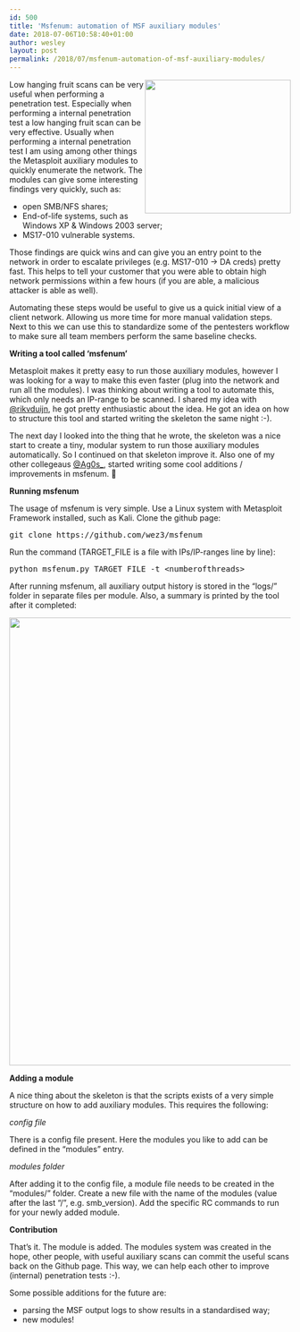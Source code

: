 ```yaml
---
id: 500
title: 'Msfenum: automation of MSF auxiliary modules'
date: 2018-07-06T10:58:40+01:00
author: wesley
layout: post
permalink: /2018/07/msfenum-automation-of-msf-auxiliary-modules/
---
```

[<img style="float: right;" src="https://forsec.nl/wp-content/uploads/2018/07/msfenum.png" alt="" width="261" height="239" />](https://forsec.nl/wp-content/uploads/2018/07/msfenum.png)Low hanging fruit scans can be very useful when performing a penetration test. Especially when performing a internal penetration test a low hanging fruit scan can be very effective. Usually when performing a internal penetration test I am using among other things the Metasploit auxiliary modules to quickly enumerate the network. The modules can give some interesting findings very quickly, such as:

  * open SMB/NFS shares;
  * End-of-life systems, such as Windows XP & Windows 2003 server;
  * MS17-010 vulnerable systems.

Those findings are quick wins and can give you an entry point to the network in order to escalate privileges (e.g. MS17-010 -> DA creds) pretty fast. This helps to tell your customer that you were able to obtain high network permissions within a few hours (if you are able, a malicious attacker is able as well).

<!--more-->

Automating these steps would be useful to give us a quick initial view of a client network. Allowing us more time for more manual validation steps. Next to this we can use this to standardize some of the pentesters workflow to make sure all team members perform the same baseline checks.

**Writing a tool called &#8216;msfenum&#8217;**

Metasploit makes it pretty easy to run those auxiliary modules, however I was looking for a way to make this even faster (plug into the network and run all the modules). I was thinking about writing a tool to automate this, which only needs an IP-range to be scanned. I shared my idea with [@rikvduijn](https://twitter.com/rikvduijn), he got pretty enthusiastic about the idea. He got an idea on how to structure this tool and started writing the skeleton the same night :-).

The next day I looked into the thing that he wrote, the skeleton was a nice start to create a tiny, modular system to run those auxiliary modules automatically. So I continued on that skeleton improve it. Also one of my other collegeaus [@Ag0s_](https://twitter.com/Ag0s_), started writing some cool additions / improvements in msfenum. 🙂

**Running msfenum**

The usage of msfenum is very simple. Use a Linux system with Metasploit Framework installed, such as Kali. Clone the github page:

<pre class="brush: plain; title: ; notranslate" title="">git clone https://github.com/wez3/msfenum
</pre>

Run the command (TARGET_FILE is a file with IPs/IP-ranges line by line):

<pre class="brush: plain; title: ; notranslate" title="">python msfenum.py TARGET_FILE -t &lt;numberofthreads&gt;
</pre>

After running msfenum, all auxiliary output history is stored in the &#8220;logs/&#8221; folder in separate files per module. Also, a summary is printed by the tool after it completed:

[<img class="alignnone size-full wp-image-534" src="https://forsec.nl/wp-content/uploads/2018/07/msfenum_results.png" alt="" width="655" height="801" />](https://forsec.nl/wp-content/uploads/2018/07/msfenum_results.png)

**Adding a module**

A nice thing about the skeleton is that the scripts exists of a very simple structure on how to add auxiliary modules. This requires the following:

_config file_

There is a config file present. Here the modules you like to add can be defined in the &#8220;modules&#8221; entry.

_modules folder_

After adding it to the config file, a module file needs to be created in the &#8220;modules/&#8221; folder. Create a new file with the name of the modules (value after the last &#8220;/&#8221;, e.g. smb_version). Add the specific RC commands to run for your newly added module.

**Contribution**

That&#8217;s it. The module is added. The modules system was created in the hope, other people, with useful auxiliary scans can commit the useful scans back on the Github page. This way, we can help each other to improve (internal) penetration tests :-).

Some possible additions for the future are:

  * parsing the MSF output logs to show results in a standardised way;
  * new modules!